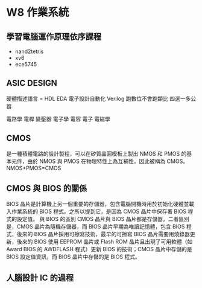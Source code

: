 # W8 作業系統

## 學習電腦運作原理依序課程

- nand2tetris
- xv6
- ece5745

## ASIC DESIGN

硬體描述語言 = HDL
EDA 電子設計自動化 Verilog 跑數位不會跑類比 四選一多公器

電路學 電桿 變壓器 電子學 電容 電子 電磁學

## CMOS

是一種積體電路的設計製程，可以在矽質晶圓模板上製出 NMOS 和 PMOS 的基本元件，由於 NMOS 與 PMOS 在物理特性上為互補性，因此被稱為 CMOS。
NMOS+PMOS=CMOS

## CMOS 與 BIOS 的關係

BIOS 晶片是計算機上另一個重要的存儲器，包含電腦開機時用於初始化硬體並載入作業系統的 BIOS 程式。之所以提到它，是因為 CMOS 晶片中保存著 BIOS 程式的設定值。
與 BIOS 的區別
CMOS 晶片與 BIOS 晶片都是存儲器。二者區別是，CMOS 晶片為隨機存儲器，而 BIOS 晶片早期為唯讀記憶體，包含 BIOS 程式，後來的 BIOS 晶片採用可擦寫技術，最早的可擦寫 BIOS 晶片需要用燒錄器更新，後來的 BIOS 使用 EEPROM 晶片或 Flash ROM 晶片且出現了可用軟體（如 Award BIOS 的 AWDFLASH 程式）更新 BIOS 的技術；CMOS 晶片中存儲的是 BIOS 設定值資訊，而 BIOS 晶片中存儲的是 BIOS 程式。

## 人腦設計 IC 的過程
